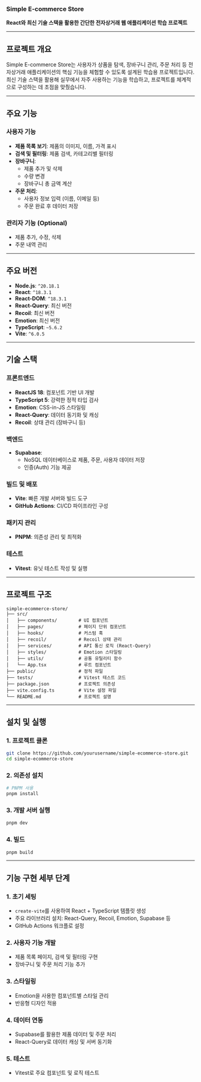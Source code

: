 ### Simple E-commerce Store

**React와 최신 기술 스택을 활용한 간단한 전자상거래 웹 애플리케이션 학습 프로젝트**

---

## **프로젝트 개요**

Simple E-commerce Store는 사용자가 상품을 탐색, 장바구니 관리, 주문 처리 등 전자상거래 애플리케이션의 핵심 기능을 체험할 수 있도록 설계된 학습용 프로젝트입니다. 최신 기술 스택을 활용해 실무에서 자주 사용하는 기능을 학습하고, 프로젝트를 체계적으로 구성하는 데 초점을 맞췄습니다.

---

## **주요 기능**

### **사용자 기능**
- **제품 목록 보기**: 제품의 이미지, 이름, 가격 표시
- **검색 및 필터링**: 제품 검색, 카테고리별 필터링
- **장바구니**:
  - 제품 추가 및 삭제
  - 수량 변경
  - 장바구니 총 금액 계산
- **주문 처리**:
  - 사용자 정보 입력 (이름, 이메일 등)
  - 주문 완료 후 데이터 저장

### **관리자 기능 (Optional)**
- 제품 추가, 수정, 삭제
- 주문 내역 관리

---

## **주요 버전**

- **Node.js**: `^20.18.1`
- **React**: `^18.3.1`
- **React-DOM**: `^18.3.1`
- **React-Query**: 최신 버전
- **Recoil**: 최신 버전
- **Emotion**: 최신 버전
- **TypeScript**: `~5.6.2`
- **Vite**: `^6.0.5`

---

## **기술 스택**

### **프론트엔드**
- **ReactJS 18**: 컴포넌트 기반 UI 개발
- **TypeScript 5**: 강력한 정적 타입 검사
- **Emotion**: CSS-in-JS 스타일링
- **React-Query**: 데이터 동기화 및 캐싱
- **Recoil**: 상태 관리 (장바구니 등)

### **백엔드**
- **Supabase**:
  - NoSQL 데이터베이스로 제품, 주문, 사용자 데이터 저장
  - 인증(Auth) 기능 제공

### **빌드 및 배포**
- **Vite**: 빠른 개발 서버와 빌드 도구
- **GitHub Actions**: CI/CD 파이프라인 구성

### **패키지 관리**
- **PNPM**: 의존성 관리 및 최적화

### **테스트**
- **Vitest**: 유닛 테스트 작성 및 실행

---

## **프로젝트 구조**

```
simple-ecommerce-store/
├── src/
│   ├── components/        # UI 컴포넌트
│   ├── pages/             # 페이지 단위 컴포넌트
│   ├── hooks/             # 커스텀 훅
│   ├── recoil/            # Recoil 상태 관리
│   ├── services/          # API 통신 로직 (React-Query)
│   ├── styles/            # Emotion 스타일링
│   ├── utils/             # 공통 유틸리티 함수
│   └── App.tsx            # 루트 컴포넌트
├── public/                # 정적 파일
├── tests/                 # Vitest 테스트 코드
├── package.json           # 프로젝트 의존성
├── vite.config.ts         # Vite 설정 파일
└── README.md              # 프로젝트 설명
```

---

## **설치 및 실행**

### 1. 프로젝트 클론
```bash
git clone https://github.com/yourusername/simple-ecommerce-store.git
cd simple-ecommerce-store
```

### 2. 의존성 설치
```bash
# PNPM 사용
pnpm install
```

### 3. 개발 서버 실행
```bash
pnpm dev
```

### 4. 빌드
```bash
pnpm build
```

---

## **기능 구현 세부 단계**

### **1. 초기 세팅**
- `create-vite`를 사용하여 React + TypeScript 템플릿 생성
- 주요 라이브러리 설치: React-Query, Recoil, Emotion, Supabase 등
- GitHub Actions 워크플로 설정

### **2. 사용자 기능 개발**
- 제품 목록 페이지, 검색 및 필터링 구현
- 장바구니 및 주문 처리 기능 추가

### **3. 스타일링**
- Emotion을 사용한 컴포넌트별 스타일 관리
- 반응형 디자인 적용

### **4. 데이터 연동**
- Supabase를 활용한 제품 데이터 및 주문 처리
- React-Query로 데이터 캐싱 및 서버 동기화

### **5. 테스트**
- Vitest로 주요 컴포넌트 및 로직 테스트
